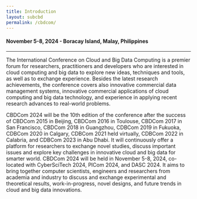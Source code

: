 ```yaml
---
title: Introduction
layout: subcbd
permalink: /cbdcom/
---
```


<div class="row">
<div class="col-md-10 mb-5">

<h4>November 5-8, 2024 - Boracay Island, Malay, Philippines</h4>
<hr/>

<p>The International Conference on Cloud and Big Data Computing is a premier forum for researchers, practitioners and developers who are interested in cloud computing and big data to explore new ideas, techniques and tools, as well as to exchange experience. Besides the latest research achievements, the conference covers also innovative commercial data management systems, innovative commercial applications of cloud computing and big data technology, and experience in applying recent research advances to real-world problems.</p>

<p>
CBDCom 2024 will be the 10th edition of the conference after the success of CBDCom 2015 in Beijing, CBDCom 2016 in Toulouse, CBDCom 2017 in San Francisco, CBDCom 2018 in Guangzhou, CDBCom 2019 in Fukuoka, CDBCom 2020 in Calgary, CDBCom 2021 held virtually, CDBCom 2022 in Calabria, and CDBCom 2023 in Abu Dhabi. It will continuously offer a platform for researchers to exchange novel studies, discuss important issues and explore key challenges in innovative cloud and big data for smarter world. CBDCom 2024 will be held in November 5-8, 2024, co-located with CyberSciTech 2024, PICom 2024, and DASC 2024. It aims to bring together computer scientists, engineers and researchers from academia and industry to discuss and exchange experimental and theoretical results, work-in-progress, novel designs, and future trends in cloud and big data innovations.
</p>

</div>
</div>


